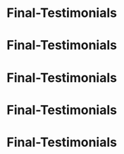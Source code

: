 # Final-Testimonials
# Final-Testimonials
# Final-Testimonials
# Final-Testimonials
# Final-Testimonials
